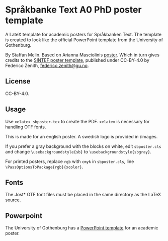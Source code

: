 # Språkbanke Text A0 PhD poster template
A LateX template for academic posters for Språkbanken Text.
The template is created to look like the official PowerPoint template from the University of Gothenburg.

By Staffan Melin.
Based on Arianna Masciolinis [poster](https://github.com/harisont/GUnofficial-poster-template).
Which in turn gives credits to the [SINTEF poster template](https://www.overleaf.com/latex/templates/sintef-poster/hksprrptfntf), published under CC-BY-4.0 by Federico Zenith, federico.zenith@gu.no.

## License
CC-BY-4.0.

## Usage
Use `xelatex sbposter.tex` to create the PDF. `xelatex` is necessary for handling OTF fonts.

This is made for an english poster. A swedish logo is provided in /images.

If you prefer a gray background with the blocks on white, edit `sbposter.cls` and change `\usebackgroundstyle{sb}` to `\usebackgroundstyle{sbgray}`.
  
For printed posters, replace `rgb` with `cmyk` in `sbposter.cls`, line `\PassOptionsToPackage{rgb}{xcolor}`.

## Fonts
The Jost* OTF font files must be placed in the same directory as the LaTeX source.

## Powerpoint
The University of Gothenburg has a [PowerPoint template](https://gunet.sharepoint.com/sites/mp-stod-och-service/SitePages/Mallar(1).aspx) for an academic poster.

